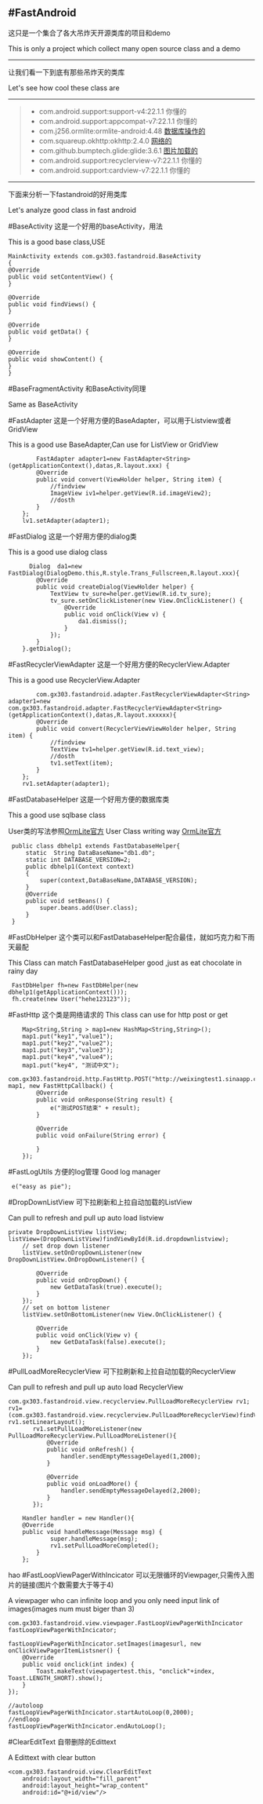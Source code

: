 #FastAndroid
------
这只是一个集合了各大吊炸天开源类库的项目和demo

This is only a project which collect many open source class and a demo

------
让我们看一下到底有那些吊炸天的类库

Let's see how cool these class are

------
>* com.android.support:support-v4:22.1.1      你懂的
>* com.android.support:appcompat-v7:22.1.1    你懂的
>* com.j256.ormlite:ormlite-android:4.48      [数据库操作的][1]
>* com.squareup.okhttp:okhttp:2.4.0           [网络的][2]
>* com.github.bumptech.glide:glide:3.6.1      [图片加载的][3]
>* com.android.support:recyclerview-v7:22.1.1 你懂的
>* com.android.support:cardview-v7:22.1.1     你懂的


----------
下面来分析一下fastandroid的好用类库

Let's analyze good class in fast android 

#BaseActivity
这是一个好用的baseActivity，用法

This is a good base class,USE

    MainActivity extends com.gx303.fastandroid.BaseActivity
    {
    @Override
    public void setContentView() {
    }

    @Override
    public void findViews() {
    }

    @Override
    public void getData() {
    }

    @Override
    public void showContent() {
    }
    }

    
#BaseFragmentActivity
和BaseActivity同理

Same as BaseActivity

#FastAdapter
这是一个好用方便的BaseAdapter，可以用于Listview或者GridView

This is a good use BaseAdapter,Can use for ListView or GridView

            FastAdapter adapter1=new FastAdapter<String>(getApplicationContext(),datas,R.layout.xxx) {
            @Override
            public void convert(ViewHolder helper, String item) {
                //findview
                ImageView iv1=helper.getView(R.id.imageView2);
                //dosth
            }
        };
        lv1.setAdapter(adapter1);

#FastDialog
这是一个好用方便的dialog类

This is a good use dialog class

          Dialog  da1=new FastDialog(DialogDemo.this,R.style.Trans_Fullscreen,R.layout.xxx){
            @Override
            public void createDialog(ViewHolder helper) {
                TextView tv_sure=helper.getView(R.id.tv_sure);
                tv_sure.setOnClickListener(new View.OnClickListener() {
                    @Override
                    public void onClick(View v) {
                        da1.dismiss();
                    }
                });
            }
        }.getDialog();

#FastRecyclerViewAdapter
这是一个好用方便的RecyclerView.Adapter

This is a good use RecyclerView.Adapter

            com.gx303.fastandroid.adapter.FastRecyclerViewAdapter<String> adapter1=new com.gx303.fastandroid.adapter.FastRecyclerViewAdapter<String>(getApplicationContext(),datas,R.layout.xxxxxx){
            @Override
            public void convert(RecyclerViewViewHolder helper, String item) {
                //findview
                TextView tv1=helper.getView(R.id.text_view);
                //dosth
                tv1.setText(item);
            }
        };
        rv1.setAdapter(adapter1);

#FastDatabaseHelper
这是一个好用方便的数据库类

This a good use sqlbase class

User类的写法参照[OrmLite官方][4]
User Class writing way [OrmLite官方][4]

     public class dbhelp1 extends FastDatabaseHelper{
         static  String DataBaseName="db1.db";
         static int DATABASE_VERSION=2;
         public dbhelp1(Context context)
         {
             super(context,DataBaseName,DATABASE_VERSION);
         }
         @Override
         public void setBeans() {
             super.beans.add(User.class);
         }
     }
#FastDbHelper
这个类可以和FastDatabaseHelper配合最佳，就如巧克力和下雨天最配

This Class can match FastDatabaseHelper good ,just as eat chocolate in rainy day

     FastDbHelper fh=new FastDbHelper(new dbhelp1(getApplicationContext()));
     fh.create(new User("hehe123123"));
#FastHttp
这个类是网络请求的
This class can use for http post or get

        Map<String,String > map1=new HashMap<String,String>();
        map1.put("key1","value1");
        map1.put("key2","value2");
        map1.put("key3","value3");
        map1.put("key4","value4");
        map1.put("key4", "测试中文");
        com.gx303.fastandroid.http.FastHttp.POST("http://weixingtest1.sinaapp.com/testpost.php", map1, new FastHttpCallback() {
            @Override
            public void onResponse(String result) {
                e("测试POST结束" + result);
            }

            @Override
            public void onFailure(String error) {

            }
        });
        
#FastLogUtils
方便的log管理
Good log manager

     e("easy as pie");
        
#DropDownListView
可下拉刷新和上拉自动加载的ListView 

Can pull to refresh and pull up auto load listview 

    private DropDownListView listView;
    listView=(DropDownListView)findViewById(R.id.dropdownlistview);
        // set drop down listener
        listView.setOnDropDownListener(new DropDownListView.OnDropDownListener() {

            @Override
            public void onDropDown() {
                new GetDataTask(true).execute();
            }
        });
        // set on bottom listener
        listView.setOnBottomListener(new View.OnClickListener() {

            @Override
            public void onClick(View v) {
                new GetDataTask(false).execute();
            }
        });

#PullLoadMoreRecyclerView
可下拉刷新和上拉自动加载的RecyclerView

Can pull to refresh and pull up auto load RecyclerView

    com.gx303.fastandroid.view.recyclerview.PullLoadMoreRecyclerView rv1;
    rv1=(com.gx303.fastandroid.view.recyclerview.PullLoadMoreRecyclerView)findViewById(R.id.pulltoloadview);
    rv1.setLinearLayout();
           rv1.setPullLoadMoreListener(new PullLoadMoreRecyclerView.PullLoadMoreListener(){
               @Override
               public void onRefresh() {
                   handler.sendEmptyMessageDelayed(1,2000);
               }

               @Override
               public void onLoadMore() {
                   handler.sendEmptyMessageDelayed(2,2000);
               }
           });
        
        Handler handler = new Handler(){
        @Override
        public void handleMessage(Message msg) {
                super.handleMessage(msg);
                rv1.setPullLoadMoreCompleted();
            }
        };
hao
#FastLoopViewPagerWithIncicator
可以无限循环的Viewpager,只需传入图片的链接(图片个数需要大于等于4)

A viewpager who can infinite loop and you only need input link of images(images num must biger than 3)

    com.gx303.fastandroid.view.viewpager.FastLoopViewPagerWithIncicator fastLoopViewPagerWithIncicator;

    fastLoopViewPagerWithIncicator.setImages(imagesurl, new onClickViewPagerItemListsner() {
        @Override
        public void onclick(int index) {
            Toast.makeText(viewpagertest.this, "onclick"+index, Toast.LENGTH_SHORT).show();
        }
    });

    //autoloop
    fastLoopViewPagerWithIncicator.startAutoLoop(0,2000);
    //endloop
    fastLoopViewPagerWithIncicator.endAutoLoop();

#ClearEditText
自带删除的Edittext

A Edittext with clear button

    <com.gx303.fastandroid.view.ClearEditText
        android:layout_width="fill_parent"
        android:layout_height="wrap_content"
        android:id="@+id/view"/>

  [1]: https://github.com/j256/ormlite-android
  [2]: https://github.com/square/okhttp
  [3]: https://github.com/bumptech/glide
  [4]: http://ormlite.com/